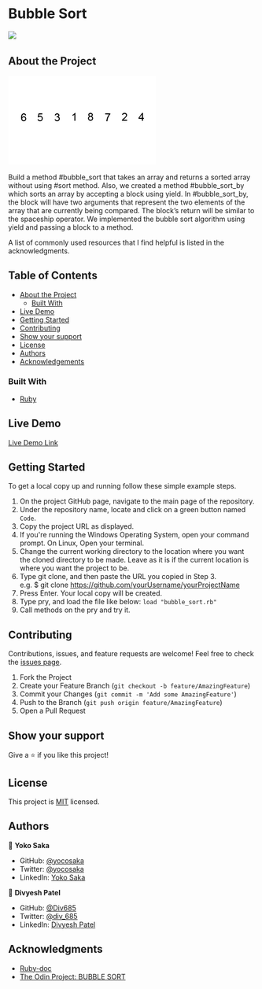 # Bubble Sort

![](https://img.shields.io/badge/Microverse-blueviolet)

## About the Project

![Bubble Sort Example](./Bubble-sort-example-300px.gif)

<!-- This project is based on the . -->

Build a method #bubble_sort that takes an array and returns a sorted array without using #sort method.
Also, we created a method #bubble_sort_by which sorts an array by accepting a block using yield.
In #bubble_sort_by, the block will have two arguments that represent the two elements of the array that are currently being compared. The block’s return will be similar to the spaceship operator.
We implemented the bubble sort algorithm using yield and passing a block to a method.

A list of commonly used resources that I find helpful is listed in the acknowledgments.

## Table of Contents

- [About the Project](#about-the-project)
  - [Built With](#built-with)
- [Live Demo](#live-demo)
- [Getting Started](#getting-started)
- [Contributing](#contributing)
- [Show your support](#show-your-support)
- [License](#license)
- [Authors](#authors)
- [Acknowledgements](#acknowledgements)

### Built With

- [Ruby](https://www.ruby-lang.org/en/)

## Live Demo

[Live Demo Link](https://repl.it/@yocoono/bubblesort#main.rb)

## Getting Started

To get a local copy up and running follow these simple example steps.

1. On the project GitHub page, navigate to the main page of the repository.
2. Under the repository name, locate and click on a green button named `Code`.
3. Copy the project URL as displayed.
4. If you're running the Windows Operating System, open your command prompt. On Linux, Open your terminal.
5. Change the current working directory to the location where you want the cloned directory to be made. Leave as it is if the current location is where you want the project to be.
6. Type git clone, and then paste the URL you copied in Step 3. <br>
   e.g. \$ git clone https://github.com/yourUsername/yourProjectName
7. Press Enter. Your local copy will be created.
8. Type pry, and load the file like below:
   `load "bubble_sort.rb"`
9. Call methods on the pry and try it.

## Contributing

Contributions, issues, and feature requests are welcome!
Feel free to check the [issues page](../../issues).

1. Fork the Project
2. Create your Feature Branch (`git checkout -b feature/AmazingFeature`)
3. Commit your Changes (`git commit -m 'Add some AmazingFeature'`)
4. Push to the Branch (`git push origin feature/AmazingFeature`)
5. Open a Pull Request

## Show your support

Give a ⭐️ if you like this project!

## License

This project is [MIT](./LICENCE) licensed.

## Authors

👤 **Yoko Saka**

- GitHub: [@yocosaka](https://github.com/yocosaka)
- Twitter: [@yocosaka](https://twitter.com/yocosaka)
- LinkedIn: [Yoko Saka](https://www.linkedin.com/in/yokosaka)

👤 **Divyesh Patel**

- GitHub: [@Div685](https://github.com/Div685)
- Twitter: [@div_685](https://twitter.com/div_685)
- LinkedIn: [Divyesh Patel](https://www.linkedin.com/in/divyesh-patel-2a15a6107)

## Acknowledgments

- [Ruby-doc](https://ruby-doc.org/core-2.6.5/Enumerable.html)
- [The Odin Project: BUBBLE SORT](https://www.theodinproject.com/courses/ruby-programming/lessons/bubble-sort)
